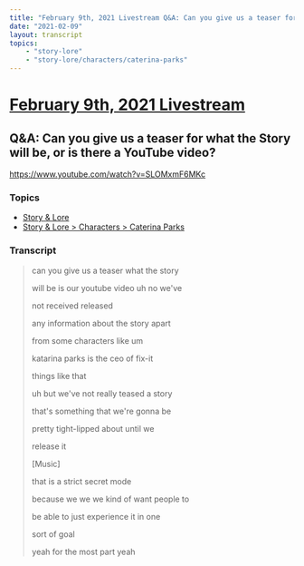 ```yaml
---
title: "February 9th, 2021 Livestream Q&A: Can you give us a teaser for what the Story will be, or is there a YouTube video?"
date: "2021-02-09"
layout: transcript
topics:
    - "story-lore"
    - "story-lore/characters/caterina-parks"
---
```

# [February 9th, 2021 Livestream](../2021-02-09.md)
## Q&A: Can you give us a teaser for what the Story will be, or is there a YouTube video?
https://www.youtube.com/watch?v=SLOMxmF6MKc

### Topics
* [Story & Lore](../topics/story-lore.md)
* [Story & Lore > Characters > Caterina Parks](../topics/story-lore/characters/caterina-parks.md)

### Transcript

> can you give us a teaser what the story
> 
> will be is our youtube video uh no we've
> 
> not received released
> 
> any information about the story apart
> 
> from some characters like um
> 
> katarina parks is the ceo of fix-it
> 
> things like that
> 
> uh but we've not really teased a story
> 
> that's something that we're gonna be
> 
> pretty tight-lipped about until we
> 
> release it
> 
> [Music]
> 
> that is a strict secret mode
> 
> because we we we kind of want people to
> 
> be able to just experience it in one
> 
> sort of goal
> 
> yeah for the most part yeah
> 
